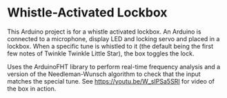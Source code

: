 # Whistle-Activated Lockbox

This Arduino project is for a whistle activated lockbox. An Arduino is connected to a microphone, display LED and locking servo and placed in a lockbox. When a specific tune is whistled to it (the default being the first few notes of Twinkle Twinkle Little Star), the box toggles the lock.

Uses the ArduinoFHT library to perform real-time frequency analysis and a version of the Needleman-Wunsch algorithm to check that the input matches the special tune. See https://youtu.be/W_sIPSa5SRI for video of the box in action.
